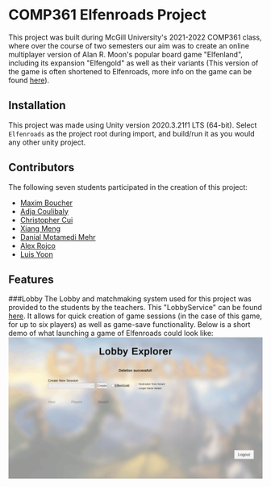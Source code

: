 # COMP361 Elfenroads Project
This project was built during McGill University's 2021-2022 COMP361 class, where over the course of two semesters our aim was to create an online multiplayer version of Alan R. Moon's popular board game "Elfenland", including its expansion "Elfengold" as well as their variants (This version of the game is often shortened to Elfenroads, more info on the game can be found [here](https://boardgamegeek.com/boardgame/180325/elfenroads)). 
## Installation
This project was made using Unity version 2020.3.21f1 LTS (64-bit). Select `Elfenroads` as the project root during import, and build/run it as you would any other unity project.
## Contributors
The following seven students participated in the creation of this project:
- [Maxim Boucher](https://github.com/Thorzag)
- [Adja Coulibaly](https://github.com/adjabeepboop)
- [Christopher Cui](https://github.com/chriscui47)
- [Xiang Meng](https://github.com/xm2j)
- [Danial Motamedi Mehr](https://github.com/danial23)
- [Alex Rojco](https://github.com/alexrojco)
- [Luis Yoon](https://github.com/Luisy619)

## Features
###Lobby
The Lobby and matchmaking system used for this project was provided to the students by the teachers. This "LobbyService" can be found [here](https://github.com/kartoffelquadrat/LobbyService). It allows for quick creation of game sessions (in the case of this game, for up to six players) as well as game-save functionality. Below is a short demo of what launching a game of Elfenroads could look like:
![LobbyDemo](./Images/LobbyDemo.gif)
